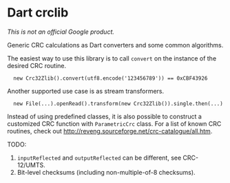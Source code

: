 Dart crclib
===========

*This is not an official Google product.*

Generic CRC calculations as Dart converters and some common algorithms.

The easiest way to use this library is to call `convert` on the instance of
the desired CRC routine.

```
  new Crc32Zlib().convert(utf8.encode('123456789')) == 0xCBF43926
```

Another supported use case is as stream transformers.

```
  new File(...).openRead().transform(new Crc32Zlib()).single.then(...)
```

Instead of using predefined classes, it is also possible to construct a
customized CRC function with `ParametricCrc` class. For a list of known
CRC routines, check out http://reveng.sourceforge.net/crc-catalogue/all.htm.

TODO:

  1. `inputReflected` and `outputReflected` can be different, see CRC-12/UMTS.
  2. Bit-level checksums (including non-multiple-of-8 checksums).

